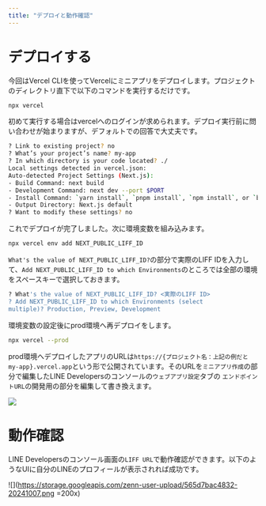 ```yaml
---
title: "デプロイと動作確認"
---
```


# デプロイする

今回はVercel CLIを使ってVercelにミニアプリをデプロイします。プロジェクトのディレクトリ直下で以下のコマンドを実行するだけです。

```bash
npx vercel
```

初めて実行する場合はvercelへのログインが求められます。デプロイ実行前に問い合わせが始まりますが、デフォルトでの回答で大丈夫です。

```bash 
? Link to existing project? no
? What’s your project’s name? my-app
? In which directory is your code located? ./
Local settings detected in vercel.json:
Auto-detected Project Settings (Next.js):
- Build Command: next build
- Development Command: next dev --port $PORT
- Install Command: `yarn install`, `pnpm install`, `npm install`, or `bun install`
- Output Directory: Next.js default
? Want to modify these settings? no
```

これでデプロイが完了しました。次に環境変数を組み込みます。

```bash
npx vercel env add NEXT_PUBLIC_LIFF_ID
```

`What's the value of NEXT_PUBLIC_LIFF_ID?`の部分で実際のLIFF IDを入力して、`Add NEXT_PUBLIC_LIFF_ID to which Environments`のところでは全部の環境をスペースキーで選択しておきます。

```bash
? What's the value of NEXT_PUBLIC_LIFF_ID? <実際のLIFF ID>
? Add NEXT_PUBLIC_LIFF_ID to which Environments (select 
multiple)? Production, Preview, Development
```

環境変数の設定後にprod環境へ再デプロイをします。

```bash
npx vercel --prod
```

prod環境へデプロイしたアプリのURLは`https://{プロジェクト名：上記の例だとmy-app}.vercel.app`という形で公開されています。そのURLを`ミニアプリ作成`の部分で編集したLINE Developersのコンソールの`ウェブアプリ設定`タブの `エンドポイントURL`の開発用の部分を編集して書き換えます。

![](https://storage.googleapis.com/zenn-user-upload/81322184668d-20241201.png)

# 動作確認

LINE Developersのコンソール画面の`LIFF URL`で動作確認ができます。以下のようなUIに自分のLINEのプロフィールが表示されれば成功です。

![](https://storage.googleapis.com/zenn-user-upload/565d7bac4832-20241007.png =200x)